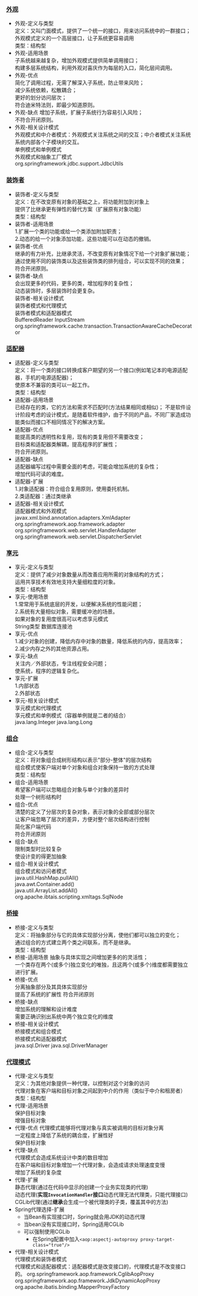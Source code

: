 ### [外观](/DesignPattern/src/main/java/com/yyq/DesignPattern/structural/facade/)
* 外观-定义与类型  
定义：又叫门面模式，提供了一个统一的接口，用来访问系统中的一群接口；外观模式定义的一个高层接口，让子系统更容易调用  
类型：结构型  
* 外观-适用场景  
子系统越来越复杂，增加外观模式提供简单调用接口；  
构建多层系统结构，利用外观对喜庆作为每层的入口，简化层间调用。  
* 外观-优点  
简化了调用过程，无需了解深入子系统，防止带来风险；  
减少系统依赖，松散耦合；  
更好的划分访问层次；  
符合迪米特法则，即最少知道原则。  
* 外观-缺点 
增加子系统，扩展子系统行为容易引入风险；  
不符合开闭原则。  
* 外观-相关设计模式  
外观模式和中介者模式：外观模式关注系统之间的交互；中介者模式关注系统系统内部各个子模块的交互。  
单例模式和单例模式  
外观模式和抽象工厂模式  
org.springframework.jdbc.support.JdbcUtils
### [装饰者](/DesignPattern/src/main/java/com/yyq/DesignPattern/structural/decorator/)
* 装饰者-定义与类型  
定义：在不改变原有对象的基础之上，将功能附加到对象上  
     提供了比继承更有弹性的替代方案（扩展原有对象功能）  
类型：结构型  
* 装饰者-适用场景  
1.扩展一个类的功能或给一个类添加附加职责；  
2.动态的给一个对象添加功能，这些功能可以在动态的撤销。  
* 装饰者-优点  
继承的有力补充，比继承灵活，不改变原有对象情况下给一个对象扩展功能；  
通过使用不同的装饰类以及这些装饰类的排列组合，可以实现不同的效果；  
符合开闭原则。  
* 装饰者-缺点  
会出现更多的代码，更多的类，增加程序的复杂性；  
动态装饰时，多层装饰时会更复杂。  
装饰者-相关设计模式  
装饰者模式和代理模式  
装饰者模式和适配器模式  
BufferedReader InputStream org.springframework.cache.transaction.TransactionAwareCacheDecorator
### [适配器](/DesignPattern/src/main/java/com/yyq/DesignPattern/structural/adapter/)
* 适配器-定义与类型  
定义：将一个类的接口转换成客户期望的另一个接口(例如笔记本的电源适配器，手机的电源适配器)；  
     使原本不兼容的类可以一起工作。  
类型：结构型  
* 适配器-适用场景  
已经存在的类，它的方法和需求不匹配时(方法结果相同或相似)； 
不是软件设计阶段考虑的设计模式，是随着软件维护，由于不同的产品，不同厂家造成功能类似而接口不相同情况下的解决方案。  
* 适配器-优点  
能提高类的透明性和复用，现有的类复用但不需要改变；  
目标类和适配器类解耦，提高程序的扩展性；  
符合开闭原则。  
* 适配器-缺点  
适配器编写过程中需要全面的考虑，可能会增加系统的复杂性；  
增加代码可读的难度。  
* 适配器-扩展  
1.对象适配器：符合组合复用原则，使用委托机制。  
2.类适配器：通过类继承  
* 适配器-相关设计模式  
适配器模式和外观模式  
javax.xml.bind.annotation.adapters.XmlAdapter  
org.springframework.aop.framework.adapter  
org.springframework.web.servlet.HandlerAdapter  
org.springframework.web.servlet.DispatcherServlet  
### [享元](/DesignPattern/src/main/java/com/yyq/DesignPattern/structural/flyweight/)  
* 享元-定义与类型  
定义：提供了减少对象数量从而改善应用所需的对象结构的方式；  
     运用共享技术有效地支持大量细粒度的对象。  
类型：结构型  
* 享元-使用场景  
1.常常用于系统底层的开发，以便解决系统的性能问题；  
2.系统有大量相似对象，需要缓冲池的场景。  
如果对象的复用度很高可以考虑享元模式  
String类型
数据库连接池
* 享元-优点  
1.减少对象的创建，降低内存中对象的数量，降低系统的内存，提高效率；  
2.减少内存之外的其他资源占用。  
* 享元-缺点  
关注内／外部状态，专注线程安全问题；  
使系统，程序的逻辑复杂化。  
* 享元-扩展  
1.内部状态  
2.外部状态  
* 享元-相关设计模式  
享元模式和代理模式  
享元模式和单例模式（容器单例就是二者的结合）  
java.lang.Integer
java.lang.Long
### [组合](/DesignPattern/src/main/java/com/yyq/DesignPattern/structural/composite/)
* 组合-定义与类型  
定义：将对象组合成树形结构以表示"部分-整体"的层次结构  
组合模式使客户端对单个对象和组合对象保持一致的方式处理  
类型：结构型  
* 组合-适用场景  
希望客户端可以忽略组合对象与单个对象的差异时   
处理一个树形结构时  
* 组合-优点  
清楚的定义了分层次的复杂对象，表示对象的全部或部分层次  
让客户端忽略了层次的差异，方便对整个层次结构进行控制  
简化客户端代码  
符合开闭原则  
* 组合-缺点  
限制类型时比较复杂  
使设计变的得更加抽象  
* 组合-相关设计模式  
组合模式和访问者模式  
java.util.HashMap.pullAll()  
java.awt.Container.add()  
java.util.ArrayList.addAll()  
org.apache.ibtais.scripting.xmltags.SqlNode  
### [桥接](/DesignPattern/src/main/java/com/yyq/DesignPattern/structural/bridge/)
* 桥接-定义与类型  
定义：将抽象部分与它的具体实现部分分离，使他们都可以独立的变化；  
     通过组合的方式建立两个类之间联系，而不是继承。  
类型：结构型  
* 桥接-适用场景
抽象与具体实现之间增加更多的的灵活性；  
一个类存在两个(或多个)独立变化的唯独，且这两个(或多个)维度都需要独立进行扩展。  
* 桥接-优点  
分离抽象部分及其具体实现部分  
提高了系统的扩展性
符合开闭原则
* 桥接-缺点  
增加系统的理解和设计难度  
需要正确识别出系统中两个独立变化的维度  
* 桥接-相关设计模式  
桥接模式和组合模式  
桥接模式和适配器模式  
java.sql.Driver
java.sql.DriverManager  
### [代理模式](/DesignPattern/src/main/java/com/yyq/DesignPattern/structural/proxy/)
* 代理-定义与类型  
定义：为其他对象提供一种代理，以控制对这个对象的访问  
代理对象在客户端和目标对象之间起到中介的作用（类似于中介和租房者）    
类型：结构型  
* 代理-适用场景  
保护目标对象  
增强目标对象  
* 代理-优点
代理模式能够将代理对象与真实被调用的目标对象分离  
一定程度上降低了系统的耦合度，扩展性好  
保护目标对象  
* 代理-缺点  
代理模式会造成系统设计中类的数目增加  
在客户端和目标对象增加一个代理对象，会造成请求处理速度变慢  
增加了系统的复杂度  
* 代理-扩展  
静态代理(通过在代码中显示的创建一个业务实现类的代理)    
动态代理(**实现`InvocationHandler`接口**动态代理无法代理类，只能代理接口)  
CGLib代理(通过**继承**会生成一个被代理类的子类，覆盖其中的方法)   
* Spring代理选择-扩展
  * 当Bean有实现接口时，Spring就会用JDK的动态代理  
  * 当bean没有实现接口时，Spring适用CGLib  
  * 可以强制使用CGLib
     * 在Spring配置中加入`<aop:aspectj-autoproxy proxy-target-class="true"/> `
* 代理-相关设计模式  
代理模式和装饰者模式   
代理模式和适配器模式：适配器模式是改变接口的，代理模式是不改变接口的。
org.springframework.aop.framework.CglibAopProxy  
org.springframework.aop.framework.JdkDynamicAopProxy  
org.apache.ibatis.binding.MapperProxyFactory  
  